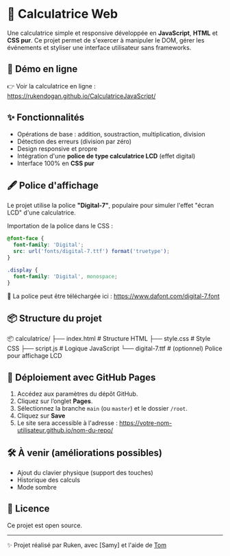 ﻿# 🧮 Calculatrice Web

Une calculatrice simple et responsive développée en **JavaScript**, **HTML** et **CSS pur**. Ce projet permet de s'exercer à manipuler le DOM, gérer les événements et styliser une interface utilisateur sans frameworks.


## 🔗 Démo en ligne

👉 Voir la calculatrice en ligne : https://rukendogan.github.io/CalculatriceJavaScript/


## ✨ Fonctionnalités

- Opérations de base : addition, soustraction, multiplication, division
- Détection des erreurs (division par zéro)
- Design responsive et propre
- Intégration d'une **police de type calculatrice LCD** (effet digital)
- Interface 100% en **CSS pur**


## 🖋️ Police d'affichage

Le projet utilise la police **"Digital-7"**, populaire pour simuler l'effet "écran LCD" d'une calculatrice.

Importation de la police dans le CSS :

```CSS
@font-face {
  font-family: 'Digital';
  src: url('fonts/digital-7.ttf') format('truetype');
}

.display {
  font-family: 'Digital', monospace;
}
```

📌 La police peut être téléchargée ici :
https://www.dafont.com/digital-7.font


## 📦 Structure du projet

📦 calculatrice/
├── index.html        # Structure HTML
├── style.css         # Style CSS
├── script.js         # Logique JavaScript
└── digital-7.ttf # (optionnel) Police pour affichage LCD


## 🚀 Déploiement avec GitHub Pages

1. Accédez aux paramètres du dépôt GitHub.
2. Cliquez sur l’onglet **Pages**.
3. Sélectionnez la branche `main` (ou `master`) et le dossier `/root`.
4. Cliquez sur **Save**
5. Le site sera accessible à l'adresse :
https://votre-nom-utilisateur.github.io/nom-du-repo/


## 🛠️ À venir (améliorations possibles)

- Ajout du clavier physique (support des touches)
- Historique des calculs
- Mode sombre


## 📜 Licence

Ce projet est open source.

---

✨ Projet réalisé par Ruken, avec [Samy] et l'aide de [Tom](https://github.com/TomDeprez)